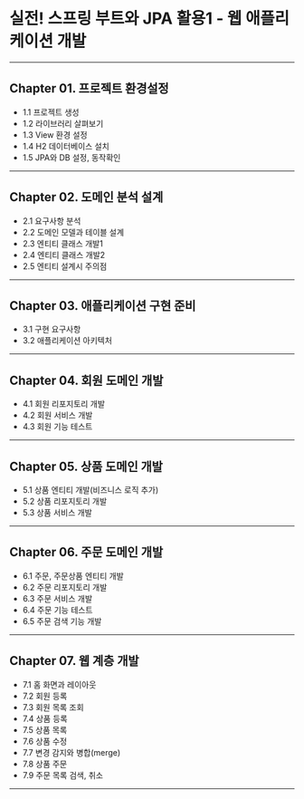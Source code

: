 
# 실전! 스프링 부트와 JPA 활용1 - 웹 애플리케이션 개발

---

## Chapter 01. 프로젝트 환경설정
- 1.1 프로젝트 생성
- 1.2 라이브러리 살펴보기
- 1.3 View 환경 설정
- 1.4 H2 데이터베이스 설치
- 1.5 JPA와 DB 설정, 동작확인

---

## Chapter 02. 도메인 분석 설계
- 2.1 요구사항 분석
- 2.2 도메인 모델과 테이블 설계
- 2.3 엔티티 클래스 개발1
- 2.4 엔티티 클래스 개발2
- 2.5 엔티티 설계시 주의점

---

## Chapter 03. 애플리케이션 구현 준비
- 3.1 구현 요구사항
- 3.2 애플리케이션 아키텍처

---

## Chapter 04. 회원 도메인 개발
- 4.1 회원 리포지토리 개발
- 4.2 회원 서비스 개발
- 4.3 회원 기능 테스트

---

## Chapter 05. 상품 도메인 개발
- 5.1 상품 엔티티 개발(비즈니스 로직 추가)
- 5.2 상품 리포지토리 개발
- 5.3 상품 서비스 개발

---

## Chapter 06. 주문 도메인 개발
- 6.1 주문, 주문상품 엔티티 개발
- 6.2 주문 리포지토리 개발
- 6.3 주문 서비스 개발
- 6.4 주문 기능 테스트
- 6.5 주문 검색 기능 개발 

---

## Chapter 07. 웹 계층 개발
- 7.1 홈 화면과 레이아웃
- 7.2 회원 등록
- 7.3 회원 목록 조회
- 7.4 상품 등록
- 7.5 상품 목록
- 7.6 상품 수정
- 7.7 변경 감지와 병합(merge)
- 7.8 상품 주문
- 7.9 주문 목록 검색, 취소

---
